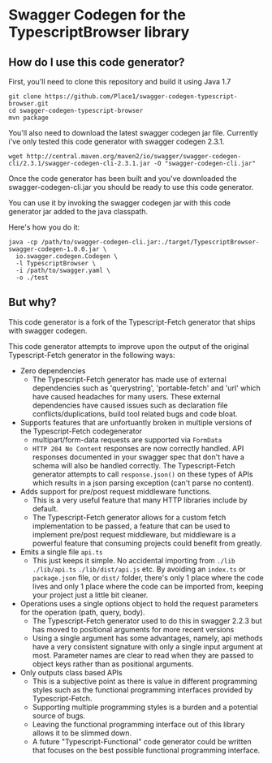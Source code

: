 # Swagger Codegen for the TypescriptBrowser library

## How do I use this code generator?

First, you'll need to clone this repository and build it using Java 1.7

```
git clone https://github.com/Place1/swagger-codegen-typescript-browser.git
cd swagger-codegen-typescript-browser
mvn package
```

You'll also need to download the latest swagger codegen jar file. Currently i've only tested
this code generator with swagger codegen 2.3.1.

```
wget http://central.maven.org/maven2/io/swagger/swagger-codegen-cli/2.3.1/swagger-codegen-cli-2.3.1.jar -O "swagger-codegen-cli.jar"
```

Once the code generator has been built and you've downloaded the swagger-codegen-cli.jar
you should be ready to use this code generator.

You can use it by invoking the swagger codegen jar with this code generator jar
added to the java classpath.

Here's how you do it:

```
java -cp /path/to/swagger-codegen-cli.jar:./target/TypescriptBrowser-swagger-codegen-1.0.0.jar \
  io.swagger.codegen.Codegen \
  -l TypescriptBrowser \
  -i /path/to/swagger.yaml \
  -o ./test
```

## But why?
This code generator is a fork of the Typescript-Fetch generator that
ships with swagger codegen.

This code generator attempts to improve upon the output of the original
Typescript-Fetch generator in the following ways:

* Zero dependencies
  - The Typescript-Fetch generator has made use of external dependencies such as
    'querystring', 'portable-fetch' and 'url' which have caused headaches for many
    users. These external dependencies have caused issues such as declaration file
    conflicts/duplications, build tool related bugs and code bloat.
* Supports features that are unfortuantly broken in multiple versions of the
  Typescript-Fetch codegenerator
  - multipart/form-data requests are supported via `FormData`
  - `HTTP 204 No Content` responses are now correctly handled. API responses
    documented in your swagger spec that don't have a schema will also be
    handled correctly. The Typescript-Fetch generator attempts to call `response.json()`
    on these types of APIs which results in a json parsing exception (can't parse no content).
* Adds support for pre/post request middleware functions.
  - This is a very useful feature that many HTTP libraries include by default.
  - The Typescript-Fetch generator allows for a custom fetch implementation to be
    passed, a feature that can be used to implement pre/post request middleware,
    but middleware is a powerful feature that consuming projects could benefit
    from greatly.
* Emits a single file `api.ts`
  - This just keeps it simple. No accidental importing from `./lib` `./lib/api.ts` `./lib/dist/api.js` etc.
    By avoiding an `index.ts` or `package.json` file, or `dist/` folder, there's only 1 place
    where the code lives and only 1 place where the code can be imported from, keeping
    your project just a little bit cleaner.
* Operations uses a single options object to hold the request parameters for the operation (path, query, body).
  - The Typescript-Fetch generator used to do this in swagger 2.2.3 but has moved to positional
    arguments for more recent versions
  - Using a single argument has some advantages, namely, api methods have a very consistent signature
    with only a single input argument at most. Parameter names are clear to read when they are
    passed to object keys rather than as positional arguments.
* Only outputs class based APIs
  - This is a subjective point as there is value in different programming styles
    such as the functional programming interfaces provided by Typescript-Fetch.
  - Supporting multiple programming styles is a burden and a potential source of bugs.
  - Leaving the functional programming interface out of this library allows it to
    be slimmed down.
  - A future "Typescript-Functional" code generator could be written that focuses
    on the best possible functional programming interface.
